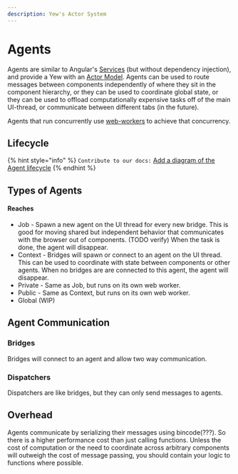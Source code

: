 ```yaml
---
description: Yew's Actor System
---
```


# Agents

Agents are similar to Angular's [Services](https://angular.io/guide/architecture-services) \(but without dependency injection\), and provide a Yew with an [Actor Model](https://en.wikipedia.org/wiki/Actor_model). Agents can be used to route messages between components independently of where they sit in the component hierarchy, or they can be used to coordinate global state, or they can be used to offload computationally expensive tasks off of the main UI-thread, or communicate between different tabs \(in the future\).

Agents that run concurrently use [web-workers](https://developer.mozilla.org/en-US/docs/Web/API/Web_Workers_API/Using_web_workers) to achieve that concurrency.

## Lifecycle

{% hint style="info" %}
`Contribute to our docs:` [Add a diagram of the Agent lifecycle](https://github.com/yewstack/docs/issues/23)
{% endhint %}

## Types of Agents

#### Reaches

* Job - Spawn a new agent on the UI thread for every new bridge. This is good for moving shared but independent behavior that communicates with the browser out of components. \(TODO verify\) When the task is done, the agent will disappear.
* Context - Bridges will spawn or connect to an agent on the UI thread. This can be used to coordinate with state between components or other agents. When no bridges are are connected to this agent, the agent will disappear.
* Private - Same as Job, but runs on its own web worker. 
* Public - Same as Context, but runs on its own web worker.
* Global \(WIP\)

## Agent Communication

### Bridges

Bridges will connect to an agent and allow two way communication.

### Dispatchers

Dispatchers are like bridges, but they can only send messages to agents.

## Overhead

Agents communicate by serializing their messages using bincode\(???\). So there is a higher performance cost than just calling functions. Unless the cost of computation or the need to coordinate across arbitrary components will outweigh the cost of message passing, you should contain your logic to functions where possible.

